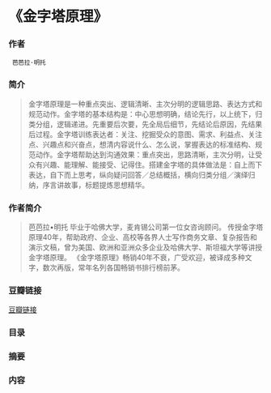《金字塔原理》
=======================

### 作者
     芭芭拉·明托

### 简介
> 金字塔原理是一种重点突出、逻辑清晰、主次分明的逻辑思路、表达方式和规范动作。金字塔的基本结构是：中心思想明确，结论先行，以上统下，归类分组，逻辑递进。先重要后次要，先全局后细节，先结论后原因，先结果后过程。金字塔训练表达者：关注、挖掘受众的意图、需求、利益点、关注点、兴趣点和兴奋点，想清内容说什么、怎么说，掌握表达的标准结构、规范动作。金字塔帮助达到沟通效果：重点突出，思路清晰，主次分明，让受众有兴趣、能理解、能接受、记得住。搭建金字塔的具体做法是：自上而下表达，自下而上思考，纵向疑问回答／总结概括，横向归类分组／演绎归纳，序言讲故事，标题提炼思想精华。

### 作者简介
> 芭芭拉•明托
毕业于哈佛大学，麦肯锡公司第一位女咨询顾问。
传授金字塔原理40年，帮助政府、企业、高校等各界人士写作商务文章、复杂报告和演示文稿，曾为美国、欧洲和亚洲众多企业及哈佛大学、斯坦福大学等讲授金字塔原理。
《金字塔原理》畅销40年不衰，广受欢迎，被译成多种文字，数次再版，常年名列各国畅销书排行榜前茅。

### 豆瓣链接
  [豆瓣链接](https://book.douban.com/subject/25775696/)

### 目录

### 摘要 

### 内容
